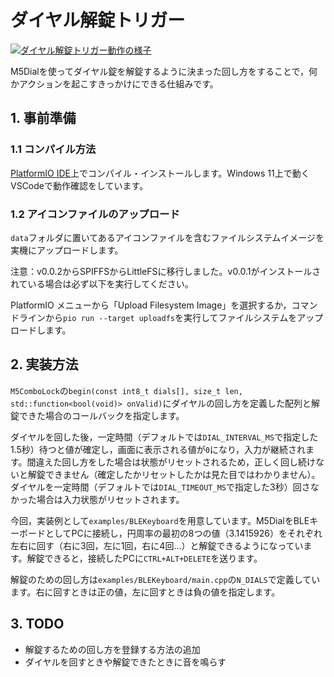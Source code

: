 # ダイヤル解錠トリガー

[![ダイヤル解錠トリガー動作の様子](http://img.youtube.com/vi/76DNG9YMoTE/0.jpg)](https://www.youtube.com/watch?v=76DNG9YMoTE)

M5Dialを使ってダイヤル錠を解錠するように決まった回し方をすることで，何かアクションを起こすきっかけにできる仕組みです。

## 1. 事前準備

### 1.1 コンパイル方法

[PlatformIO IDE](https://platformio.org/platformio-ide)上でコンパイル・インストールします。Windows 11上で動くVSCodeで動作確認をしています。

### 1.2 アイコンファイルのアップロード

`data`フォルダに置いてあるアイコンファイルを含むファイルシステムイメージを実機にアップロードします。

注意：v0.0.2からSPIFFSからLittleFSに移行しました。v0.0.1がインストールされている場合は必ず以下を実行してください。

PlatformIO メニューから「Upload Filesystem Image」を選択するか，コマンドラインから`pio run --target uploadfs`を実行してファイルシステムをアップロードします。

## 2. 実装方法

`M5ComboLock`の`begin(const int8_t dials[], size_t len, std::function<bool(void)> onValid)`にダイヤルの回し方を定義した配列と解錠できた場合のコールバックを指定します。

ダイヤルを回した後，一定時間（デフォルトでは`DIAL_INTERVAL_MS`で指定した1.5秒）待つと値が確定し，画面に表示される値が`0`になり，入力が継続されます。間違えた回し方をした場合は状態がリセットされるため，正しく回し続けないと解錠できません（確定したかリセットしたかは見た目ではわかりません）。ダイヤルを一定時間（デフォルトでは`DIAL_TIMEOUT_MS`で指定した3秒）回さなかった場合は入力状態がリセットされます。

今回，実装例として`examples/BLEKeyboard`を用意しています。M5DialをBLEキーボードとしてPCに接続し，円周率の最初の8つの値（3.1415926）をそれぞれ左右に回す（右に3回，左に1回，右に4回…）と解錠できるようになっています。解錠できると，接続したPCに`CTRL+ALT+DELETE`を送ります。

解錠のための回し方は`examples/BLEKeyboard/main.cpp`の`N_DIALS`で定義しています。右に回すときは正の値，左に回すときは負の値を指定します。

## 3. TODO

* 解錠するための回し方を登録する方法の追加
* ダイヤルを回すときや解錠できたときに音を鳴らす
